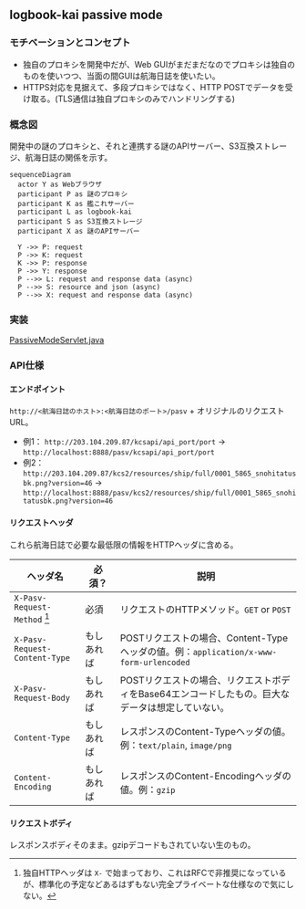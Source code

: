 ## logbook-kai passive mode

### モチベーションとコンセプト

- 独自のプロキシを開発中だが、Web GUIがまだまだなのでプロキシは独自のものを使いつつ、当面の間GUIは航海日誌を使いたい。
- HTTPS対応を見据えて、多段プロキシではなく、HTTP POSTでデータを受け取る。(TLS通信は独自プロキシのみでハンドリングする)

### 概念図

開発中の謎のプロキシと、それと連携する謎のAPIサーバー、S3互換ストレージ、航海日誌の関係を示す。

```mermaid
sequenceDiagram
  actor Y as Webブラウザ
  participant P as 謎のプロキシ
  participant K as 艦これサーバー
  participant L as logbook-kai
  participant S as S3互換ストレージ
  participant X as 謎のAPIサーバー

  Y ->> P: request
  P ->> K: request
  K ->> P: response
  P ->> Y: response
  P -->> L: request and response data (async)
  P -->> S: resource and json (async)
  P -->> X: request and response data (async)
```

### 実装

[PassiveModeServlet.java](./src/main/java/logbook/internal/proxy/PassiveModeServlet.java)

### API仕様

#### エンドポイント

`http://<航海日誌のホスト>:<航海日誌のポート>/pasv` + オリジナルのリクエストURL。

- 例1： `http://203.104.209.87/kcsapi/api_port/port` → `http://localhost:8888/pasv/kcsapi/api_port/port`
- 例2： `http://203.104.209.87/kcs2/resources/ship/full/0001_5865_snohitatusbk.png?version=46` → `http://localhost:8888/pasv/kcs2/resources/ship/full/0001_5865_snohitatusbk.png?version=46`

#### リクエストヘッダ

これら航海日誌で必要な最低限の情報をHTTPヘッダに含める。

| ヘッダ名                      | 必須？     | 説明                                                                                             |
| ----------------------------- | ---------- | ------------------------------------------------------------------------------------------------ |
| `X-Pasv-Request-Method` [^1]  | 必須       | リクエストのHTTPメソッド。`GET` or `POST`                                                        |
| `X-Pasv-Request-Content-Type` | もしあれば | POSTリクエストの場合、Content-Typeヘッダの値。例：`application/x-www-form-urlencoded`            |
| `X-Pasv-Request-Body`         | もしあれば | POSTリクエストの場合、リクエストボディをBase64エンコードしたもの。巨大なデータは想定していない。 |
| `Content-Type`                | もしあれば | レスポンスのContent-Typeヘッダの値。例：`text/plain`, `image/png`                                |
| `Content-Encoding`            | もしあれば | レスポンスのContent-Encodingヘッダの値。例：`gzip`                                               |

[^1]: 独自HTTPヘッダは `X-` で始まっており、これはRFCで非推奨になっているが、標準化の予定などあるはずもない完全プライベートな仕様なので気にしない。

#### リクエストボディ

レスポンスボディそのまま。gzipデコードもされていない生のもの。
